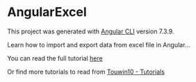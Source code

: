 # AngularExcel

This project was generated with [Angular CLI](https://github.com/angular/angular-cli) version 7.3.9.

Learn how to import and export data from excel file in Angular...

You can read the full tutorial [here](https://touwin10.com/tutorials/kHix5ONWYxHCiW9CJs4E/import-&-export-data-from-excel-in-angular)

Or find more tutorials to read from [Touwin10 - Tutorials](https://touwin10.com/tutorials)